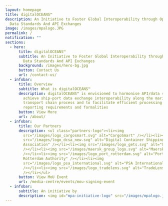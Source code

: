 ```yaml
---
layout: homepage
title: digitalOCEANS™
description: An Initiative to Foster Global Interoperability through Open/Common
  Data Standards And API Exchanges
image: /images/mpalogo.JPG
permalink: /
notification: ""
sections:
  - hero:
      title: digitalOCEANS™
      subtitle: An Initiative to Foster Global Interoperability through Open/Common
        Data Standards And API Exchanges
      background: /images/hero-bg.jpg
      button: Contact Us
      url: /contact-us/
  - infobar:
      title: Overview
      subtitle: What is digitalOCEANS™
      description: digitalOCEANS™ is envisioned to harmonise API/data standards to
        achieve ship-port data exchange interoperability along the maritime
        transport chain process and to facilitate efficient processing of port
        reporting requirements and formalities
      button: View More
      url: /about/
  - infobar:
      title: Our Partners
      description: <ul class="partners-logo"><li><img
        src="/images/logo_cargosmart.svg" alt="CargoSmart" /></li><li><img
        src="/images/logo_dcsa_new.svg" alt="Digital Container Shipping
        Association" /></li><li><img src="/images/logo_gets.svg" alt="GeTS"
        /></li><li><img src="/images/maersk_group_logo.svg" alt="Maersk GTD"
        /></li><li><img src="/images/logo_port_rotterdam.svg" alt="Port of
        Rotterdam Authority" /></li><li><img
        src="/images/logo_psa_international.svg" alt="PSA International"
        /></li><li><img src="/images/logo_tradelens.svg" alt="TradeLens"
        /></li></ul>
      button: View MoU Event
      url: /media-centre/events/mou-signing-event
  - infobar:
      subtitle: An initiative by
      description: <img id="mpa-initiative-logo" src="/images/mpalogo.jpg" alt="MPA" />
---
```

